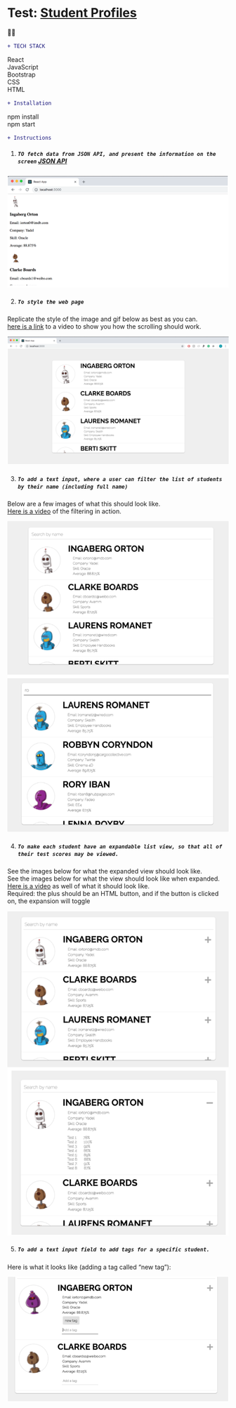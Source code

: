 # Test: [Student Profiles](https://student-profiles-test.netlify.app/) 
:man_student:
```diff
+ TECH STACK
```
React \
JavaScript \
Bootstrap \
CSS \
HTML

```diff
+ Installation
```
npm install \
npm start

```diff
+ Instructions
```

1. ##### `TO fetch data from JSON API, and present the information on the screen` [JSON API](https://api.hatchways.io/assessment/students)

![GitHub Logo](/image/0.png)

2. ##### `To style the web page`

Replicate the style of the image and gif below as best as you can.\
[here is a link](https://storage.googleapis.com/hatchways-app.appspot.com/assessments/data/frontend/f-1/735fae21-9b8d-4431-8978-5098a2217fd2/part2.webm) to a video to show you how the scrolling should work.

![GitHub Logo](/image/1.png)

3. ##### `To add a text input, where a user can filter the list of students by their name (including full name)`

Below are a few images of what this should look like. \
[Here is a video](https://storage.googleapis.com/hatchways-app.appspot.com/assessments/data/frontend/f-1/735fae21-9b8d-4431-8978-5098a2217fd2/part3.webm) of the filtering in action.

![GitHub Logo](/image/2.png)

4. ##### `To make each student have an expandable list view, so that all of their test scores may be viewed.`

See the images below for what the expanded view should look like.\
See the images below for what the view should look like when expanded. \
[Here is a video](https://storage.googleapis.com/hatchways-app.appspot.com/assessments/data/frontend/f-1/735fae21-9b8d-4431-8978-5098a2217fd2/part4.webm) as well of what it should look like.\
Required: the plus should be an HTML button, and if the button is clicked on, the expansion will toggle

![GitHub Logo](/image/3.png)

5. ##### `To add a text input field to add tags for a specific student. `

Here is what it looks like (adding a tag called “new tag”):

![GitHub Logo](/image/4.png)

